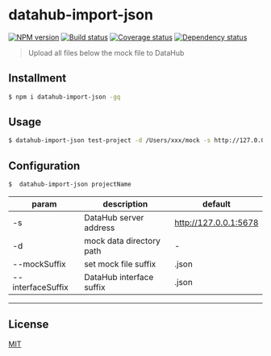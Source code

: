 # datahub-import-json

[![NPM version][npm-image]][npm-url]
[![Build status][travis-image]][travis-url]
[![Coverage status][codecov-image]][codecov-url]
[![Dependency status][daviddm-image]][daviddm-url]

> Upload all files below the mock file to DataHub

## Installment

```bash
$ npm i datahub-import-json -gq
```

## Usage

```bash
$ datahub-import-json test-project -d /Users/xxx/mock -s http://127.0.0.1:5678
```

## Configuration

```bash
$  datahub-import-json projectName
```

| param | description | default |
| -- | -- | -- |
| -s | DataHub server address | http://127.0.0.1:5678 |
| -d | mock data directory path | - |
| --mockSuffix | set mock file suffix | .json |
| --interfaceSuffix | DataHub interface suffix | .json |

---

## License

[MIT](http://opensource.org/licenses/MIT)

[npm-image]: https://img.shields.io/npm/v/datahub-import-json.svg?style=flat-square&logo=npm
[npm-url]: https://npmjs.org/package/datahub-import-json
[travis-image]: https://img.shields.io/travis/zivyangll/datahub-import-json/master.svg?style=flat-square&logo=travis
[travis-url]: https://travis-ci.org/zivyangll/datahub-import-json
[codecov-image]: https://img.shields.io/codecov/c/github/zivyangll/datahub-import-json/master.svg?style=flat-square&logo=javascript
[codecov-url]: https://codecov.io/gh/zivyangll/datahub-import-json
[daviddm-image]: https://img.shields.io/david/zivyangll/datahub-import-json.svg?style=flat-square
[daviddm-url]: https://david-dm.org/zivyangll/datahub-import-json
